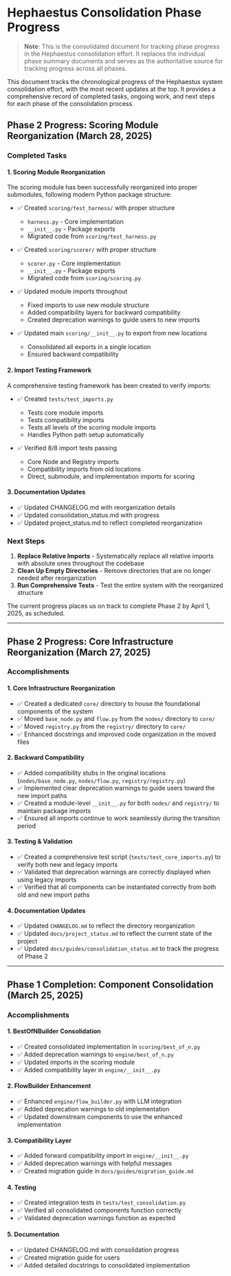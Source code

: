 # Hephaestus Consolidation Phase Progress

> **Note**: This is the consolidated document for tracking phase progress in the Hephaestus consolidation effort. It replaces the individual phase summary documents and serves as the authoritative source for tracking progress across all phases.

This document tracks the chronological progress of the Hephaestus system consolidation effort, with the most recent updates at the top. It provides a comprehensive record of completed tasks, ongoing work, and next steps for each phase of the consolidation process.

## Phase 2 Progress: Scoring Module Reorganization (March 28, 2025)

### Completed Tasks

#### 1. Scoring Module Reorganization

The scoring module has been successfully reorganized into proper submodules, following modern Python package structure:

- ✅ Created `scoring/test_harness/` with proper structure
  - `harness.py` - Core implementation
  - `__init__.py` - Package exports
  - Migrated code from `scoring/test_harness.py`

- ✅ Created `scoring/scorer/` with proper structure
  - `scorer.py` - Core implementation
  - `__init__.py` - Package exports
  - Migrated code from `scoring/scoring.py`

- ✅ Updated module imports throughout
  - Fixed imports to use new module structure
  - Added compatibility layers for backward compatibility
  - Created deprecation warnings to guide users to new imports

- ✅ Updated main `scoring/__init__.py` to export from new locations
  - Consolidated all exports in a single location
  - Ensured backward compatibility

#### 2. Import Testing Framework

A comprehensive testing framework has been created to verify imports:

- ✅ Created `tests/test_imports.py`
  - Tests core module imports
  - Tests compatibility imports
  - Tests all levels of the scoring module imports
  - Handles Python path setup automatically

- ✅ Verified 8/8 import tests passing
  - Core Node and Registry imports
  - Compatibility imports from old locations
  - Direct, submodule, and implementation imports for scoring

#### 3. Documentation Updates

- ✅ Updated CHANGELOG.md with reorganization details
- ✅ Updated consolidation_status.md with progress
- ✅ Updated project_status.md to reflect completed reorganization

### Next Steps

1. **Replace Relative Imports** - Systematically replace all relative imports with absolute ones throughout the codebase
2. **Clean Up Empty Directories** - Remove directories that are no longer needed after reorganization
3. **Run Comprehensive Tests** - Test the entire system with the reorganized structure

The current progress places us on track to complete Phase 2 by April 1, 2025, as scheduled.

---

## Phase 2 Progress: Core Infrastructure Reorganization (March 27, 2025)

### Accomplishments

#### 1. Core Infrastructure Reorganization

- ✅ Created a dedicated `core/` directory to house the foundational components of the system
- ✅ Moved `base_node.py` and `flow.py` from the `nodes/` directory to `core/`
- ✅ Moved `registry.py` from the `registry/` directory to `core/`
- ✅ Enhanced docstrings and improved code organization in the moved files

#### 2. Backward Compatibility

- ✅ Added compatibility stubs in the original locations (`nodes/base_node.py`, `nodes/flow.py`, `registry/registry.py`)
- ✅ Implemented clear deprecation warnings to guide users toward the new import paths
- ✅ Created a module-level `__init__.py` for both `nodes/` and `registry/` to maintain package imports
- ✅ Ensured all imports continue to work seamlessly during the transition period

#### 3. Testing & Validation

- ✅ Created a comprehensive test script (`tests/test_core_imports.py`) to verify both new and legacy imports
- ✅ Validated that deprecation warnings are correctly displayed when using legacy imports
- ✅ Verified that all components can be instantiated correctly from both old and new import paths

#### 4. Documentation Updates

- ✅ Updated `CHANGELOG.md` to reflect the directory reorganization
- ✅ Updated `docs/project_status.md` to reflect the current state of the project
- ✅ Updated `docs/guides/consolidation_status.md` to track the progress of Phase 2

---

## Phase 1 Completion: Component Consolidation (March 25, 2025)

### Accomplishments

#### 1. BestOfNBuilder Consolidation

- ✅ Created consolidated implementation in `scoring/best_of_n.py`
- ✅ Added deprecation warnings to `engine/best_of_n.py`
- ✅ Updated imports in the scoring module
- ✅ Added compatibility layer in `engine/__init__.py`

#### 2. FlowBuilder Enhancement

- ✅ Enhanced `engine/flow_builder.py` with LLM integration
- ✅ Added deprecation warnings to old implementation
- ✅ Updated downstream components to use the enhanced implementation

#### 3. Compatibility Layer

- ✅ Added forward compatibility import in `engine/__init__.py`
- ✅ Added deprecation warnings with helpful messages
- ✅ Created migration guide in `docs/guides/migration_guide.md`

#### 4. Testing

- ✅ Created integration tests in `tests/test_consolidation.py`
- ✅ Verified all consolidated components function correctly
- ✅ Validated deprecation warnings function as expected

#### 5. Documentation

- ✅ Updated CHANGELOG.md with consolidation progress
- ✅ Created migration guide for users
- ✅ Added detailed docstrings to consolidated implementation 